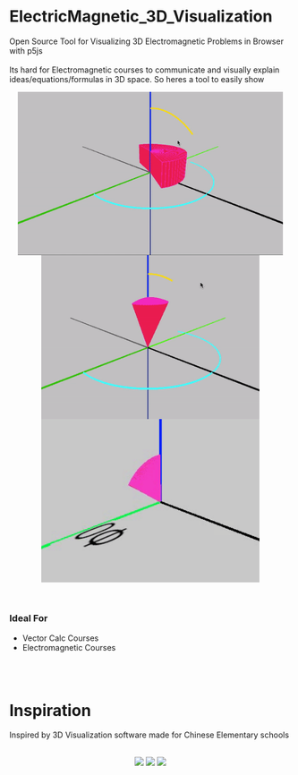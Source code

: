 # ElectricMagnetic_3D_Visualization
Open Source Tool for Visualizing 3D Electromagnetic Problems in Browser with p5js
</br>
</br>
Its hard for Electromagnetic courses to communicate and visually explain ideas/equations/formulas in 3D space. So heres a tool to easily show 

 <p align="center" style="vertical-align: top; position: relative" >
   <img align="top" style="vertical-align:top;position: relative" src="https://github.com/aziddy/ElectricMagnetic_3DVisualization/blob/master/media/beta_cylinder.gif?raw=true" width="474"/>
   <img align="top" style="vertical-align:top;position: relative" src="https://github.com/aziddy/ElectricMagnetic_3DVisualization/blob/master/media/beta_spherical2.gif?raw=true" width="390"/>
  <img align="top" style="vertical-align:top;position: relative" src="https://github.com/aziddy/ElectricMagnetic_3DVisualization/blob/master/media/beta_spherical_gif.gif?raw=true" width="390"/>
</p>
<br>

### Ideal For
* Vector Calc Courses
* Electromagnetic Courses
<br>
<br>

# Inspiration
Inspired by 3D Visualization software made for Chinese Elementary schools
<br>
<br>
 <p align="center" style="vertical-align: top; position: relative" >
   <img align="top" style="vertical-align:top;position: relative" src="https://github.com/aziddy/Electromagnetic_3D_Visualization/blob/master/media/inspiration1.gif?raw=true" width="400"/>
   <img align="top" style="vertical-align:top;position: relative" src="https://github.com/aziddy/Electromagnetic_3D_Visualization/blob/master/media/inspiration2.gif?raw=true" width="400"/>
  <img align="top" style="vertical-align:top;position: relative" src="https://github.com/aziddy/Electromagnetic_3D_Visualization/blob/master/media/inspiration3.gif?raw=true" width="400"/>
</p>
<br>

